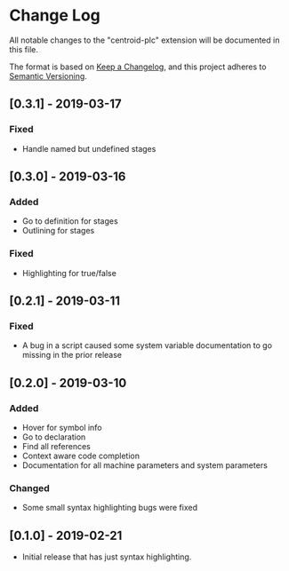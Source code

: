 # Change Log

All notable changes to the "centroid-plc" extension will be documented in this file.

The format is based on [Keep a Changelog](https://keepachangelog.com/en/1.0.0/),
and this project adheres to [Semantic Versioning](https://semver.org/spec/v2.0.0.html).

## [0.3.1] - 2019-03-17
### Fixed
- Handle named but undefined stages

## [0.3.0] - 2019-03-16
### Added
- Go to definition for stages
- Outlining for stages
### Fixed
- Highlighting for true/false

## [0.2.1] - 2019-03-11
### Fixed
- A bug in a script caused some system variable documentation to go missing in the prior release

## [0.2.0] - 2019-03-10
### Added
- Hover for symbol info
- Go to declaration
- Find all references
- Context aware code completion
- Documentation for all machine parameters and system parameters
### Changed
- Some small syntax highlighting bugs were fixed

## [0.1.0] - 2019-02-21

- Initial release that has just syntax highlighting.
